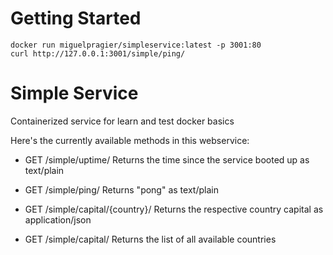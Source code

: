 # Getting Started
`docker run miguelpragier/simpleservice:latest -p 3001:80`
<br>
`curl http://127.0.0.1:3001/simple/ping/`

# Simple Service
Containerized service for learn and test docker basics

Here's the currently available methods in this webservice:

- GET /simple/uptime/
Returns the time since the service booted up as text/plain

- GET /simple/ping/
Returns "pong" as text/plain

- GET /simple/capital/{country}/
Returns the respective country capital as application/json

- GET /simple/capital/
Returns the list of all available countries
